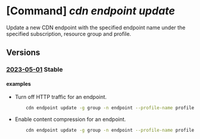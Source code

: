 # [Command] _cdn endpoint update_

Update a new CDN endpoint with the specified endpoint name under the specified subscription, resource group and profile.

## Versions

### [2023-05-01](/Resources/mgmt-plane/L3N1YnNjcmlwdGlvbnMve30vcmVzb3VyY2Vncm91cHMve30vcHJvdmlkZXJzL21pY3Jvc29mdC5jZG4vcHJvZmlsZXMve30vZW5kcG9pbnRzL3t9/2023-05-01.xml) **Stable**

<!-- mgmt-plane /subscriptions/{}/resourcegroups/{}/providers/microsoft.cdn/profiles/{}/endpoints/{} 2023-05-01 -->

#### examples

- Turn off HTTP traffic for an endpoint.
    ```bash
        cdn endpoint update -g group -n endpoint --profile-name profile --no-http
    ```

- Enable content compression for an endpoint.
    ```bash
        cdn endpoint update -g group -n endpoint --profile-name profile --enable-compression
    ```

